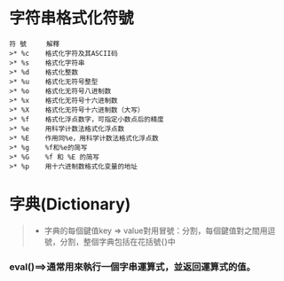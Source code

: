 # 字符串格式化符號
```
符 號     解釋
>* %c	 格式化字符及其ASCII码
>* %s	 格式化字符串
>* %d	 格式化整数
>* %u	 格式化无符号整型
>* %o	 格式化无符号八进制数
>* %x	 格式化无符号十六进制数
>* %X	 格式化无符号十六进制数（大写）
>* %f	 格式化浮点数字，可指定小数点后的精度
>* %e	 用科学计数法格式化浮点数
>* %E	 作用同%e，用科学计数法格式化浮点数
>* %g	 %f和%e的简写
>* %G	 %f 和 %E 的简写
>* %p	 用十六进制数格式化变量的地址
```
# 字典(Dictionary)
>* 字典的每個鍵值key => value對用冒號：分割，每個鍵值對之間用逗號，分割，整個字典包括在花括號{}中
### eval()==>通常用來執行一個字串運算式，並返回運算式的值。
